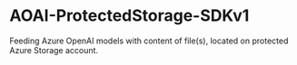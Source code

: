 # AOAI-ProtectedStorage-SDKv1
Feeding Azure OpenAI models with content of file(s), located on protected Azure Storage account.
